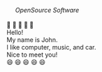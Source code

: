 &nbsp;&nbsp;&nbsp;&nbsp;&nbsp;*OpenSource Software*<br><br>
:car: :car: :car: :car: :car:<br>
Hello!<br>
My name is John.<br>
I like computer, music, and car.<br>
Nice to meet you!<br>
:smile: :smile: :smile: :smile: :smile:<br>
